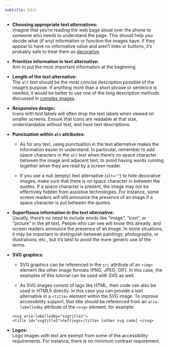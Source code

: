 ```yaml
---
subtitle: Edit
---
```


- **Choosing appropriate text alternatives:**  
    Imagine that you’re reading the web page aloud over the phone to someone who needs to understand the page. This should help you decide what (if any) information or function the images have. If they appear to have no informative value and aren’t links or buttons, it’s probably safe to treat them as [decorative](https://www.w3.org/WAI/tutorials/images/decorative/).
    
- **Prioritize information in text alternative:**  
    Aim to put the most important information at the beginning.
    
- **Length of the text alternative:**  
    The `alt` text should be the most concise description possible of the image’s purpose. If anything more than a short phrase or sentence is needed, it would be better to use one of the long description methods discussed in [complex images](https://www.w3.org/WAI/tutorials/images/complex/).
    
- **Responsive design:**  
    Icons with text labels will often drop the text labels when viewed on smaller screens. Ensure that icons are readable at that size, understandable without text, and have text descriptions.
    
- **Punctuation within `alt` attributes:**
    
    - As for any text, using punctuation in the text alternative makes the information easier to understand. In particular, remember to add space characters in the `alt` text when there’s no space character between the image and adjacent text, to avoid having words running together when they are read by a screen reader.
        
    - If you use a null (empty) text alternative (`alt=""`) to hide decorative images, make sure that there is no space character in between the quotes. If a space character is present, the image may not be effectively hidden from assistive technologies. For instance, some screen readers will still announce the presence of an image if a space character is put between the quotes.
        
- **Superfluous information in the text alternative:**  
    Usually, there’s no need to include words like “image”, “icon”, or “picture” in the alt text. People who can see will know this already, and screen readers announce the presence of an image. In some situations, it may be important to distinguish between paintings, photographs, or illustrations, etc., but it’s best to avoid the more generic use of the terms.
    
- **SVG graphics:**
    
    - SVG graphics can be referenced in the `src` attribute of an `<img>` element like other image formats (PNG, JPEG, GIF). In this case, the examples of this tutorial can be used with SVG as well.
        
    - As SVG images consist of tags like HTML, their code can also be used in HTML5 directly. In this case you can provide a text alternative in a `<title>` element within the SVG image. To improve accessibility support, that title should be referenced from an `aria-labelledby` attribute of the `<svg>` element, for example:
        
    
    `<svg aria-labelledby="svgtitle1"> <title id="svgtitle1">Settings</title> [other svg code] </svg>`
    
- **Logos:**  
    Logo images with text are exempt from some of the accessibility requirements. For instance, there is no minimum contrast requirement.